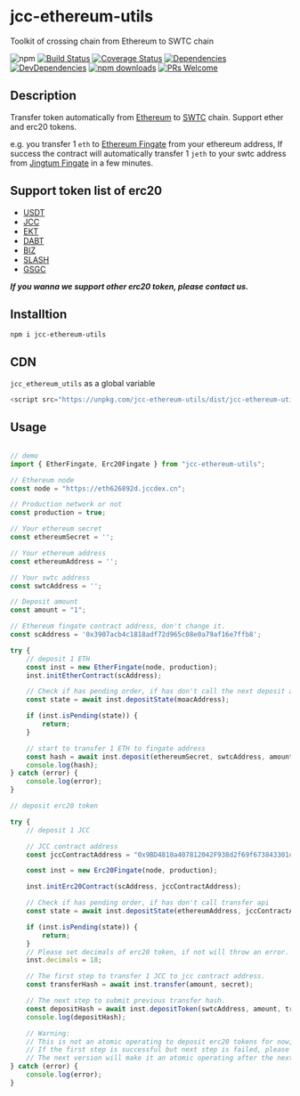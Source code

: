 # jcc-ethereum-utils

Toolkit of crossing chain from Ethereum to SWTC chain

![npm](https://img.shields.io/npm/v/jcc-ethereum-utils.svg)
[![Build Status](https://travis-ci.com/JCCDex/jcc-ethereum-utils.svg?branch=master)](https://travis-ci.com/JCCDex/jcc-ethereum-utils)
[![Coverage Status](https://coveralls.io/repos/github/JCCDex/jcc-ethereum-utils/badge.svg?branch=master)](https://coveralls.io/github/JCCDex/jcc-ethereum-utils?branch=master)
[![Dependencies](https://img.shields.io/david/JCCDex/jcc-ethereum-utils.svg?style=flat-square)](https://david-dm.org/JCCDex/jcc-ethereum-utils)
[![DevDependencies](https://img.shields.io/david/dev/JCCDex/jcc-ethereum-utils.svg?style=flat-square)](https://david-dm.org/JCCDex/jcc-ethereum-utils?type=dev)
[![npm downloads](https://img.shields.io/npm/dm/jcc-ethereum-utils.svg)](http://npm-stat.com/charts.html?package=jcc-ethereum-utils)
[![PRs Welcome](https://img.shields.io/badge/PRs-welcome-brightgreen.svg?style=flat-square)](http://makeapullrequest.com)

## Description

Transfer token automatically from [Ethereum](https://www.ethereum.org/) to [SWTC](http://swtc.top/index.html#/) chain. Support ether and erc20 tokens.

e.g. you transfer 1 `eth` to [Ethereum Fingate](https://etherscan.io/address/0x3907acb4c1818adf72d965c08e0a79af16e7ffb8) from your ethereum address, If success the contract will automatically transfer 1 `jeth` to your swtc address from [Jingtum Fingate](https://swtcscan.jccdex.cn/#/wallet/?wallet=jsk45ksJZUB7durZrLt5e86Eu2gtiXNRN4) in a few minutes.

## Support token list of erc20

* [USDT](https://etherscan.io/address/0xdAC17F958D2ee523a2206206994597C13D831ec7)
* [JCC](https://etherscan.io/address/0x9BD4810a407812042F938d2f69f673843301cfa6)
* [EKT](https://etherscan.io/address/0xBAb165dF9455AA0F2AeD1f2565520B91DDadB4c8)
* [DABT](https://etherscan.io/address/0x1C6890825880566dd6Ad88147E0a6acE7930b7c0)
* [BIZ](https://etherscan.io/address/0x399f9A95305114efAcB91d1d6C02CBe234dD36aF)
* [SLASH](https://etherscan.io/address/0xE222e2e3517f5AF5e3abc667adF14320C848D6dA)
* [GSGC](https://etherscan.io/address/0x0ec2a5ec6a976d6d4c101fb647595c9d8d21779e)

***If you wanna we support other erc20 token, please contact us.***

## Installtion

```shell
npm i jcc-ethereum-utils
```

## CDN

`jcc_ethereum_utils` as a global variable

```javascript
<script src="https://unpkg.com/jcc-ethereum-utils/dist/jcc-ethereum-utils.min.js"></script>
```

## Usage

```javascript

// demo
import { EtherFingate, Erc20Fingate } from "jcc-ethereum-utils";

// Ethereum node
const node = "https://eth626892d.jccdex.cn";

// Production network or not
const production = true;

// Your ethereum secret
const ethereumSecret = '';

// Your ethereum address
const ethereumAddress = '';

// Your swtc address
const swtcAddress = '';

// Deposit amount
const amount = "1";

// Ethereum fingate contract address, don't change it.
const scAddress = '0x3907acb4c1818adf72d965c08e0a79af16e7ffb8';

try {
    // deposit 1 ETH
    const inst = new EtherFingate(node, production);
    inst.initEtherContract(scAddress);

    // Check if has pending order, if has don't call the next deposit api
    const state = await inst.depositState(moacAddress);

    if (inst.isPending(state)) {
        return;
    }

    // start to transfer 1 ETH to fingate address
    const hash = await inst.deposit(ethereumSecret, swtcAddress, amount);
    console.log(hash);
} catch (error) {
    console.log(error);
}

// deposit erc20 token

try {
    // deposit 1 JCC

    // JCC contract address
    const jccContractAddress = "0x9BD4810a407812042F938d2f69f673843301cfa6";

    const inst = new Erc20Fingate(node, production);

    inst.initErc20Contract(scAddress, jccContractAddress);

    // Check if has pending order, if has don't call transfer api
    const state = await inst.depositState(ethereumAddress, jccContractAddress);

    if (inst.isPending(state)) {
        return;
    }
    // Please set decimals of erc20 token, if not will throw an error.
    inst.decimals = 18;

    // The first step to transfer 1 JCC to jcc contract address.
    const transferHash = await inst.transfer(amount, secret);

    // The next step to submit previous transfer hash.
    const depositHash = await inst.depositToken(swtcAddress, amount, transferHash, ethereumSecret);
    console.log(depositHash);

    // Warning:
    // This is not an atomic operating to deposit erc20 tokens for now,
    // If the first step is successful but next step is failed, please contact us.
    // The next version will make it an atomic operating after the next version of solidity contract upgrade.
} catch (error) {
    console.log(error);
}

```
